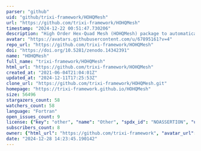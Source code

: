```yaml
---
parser: "github"
uid: "github/trixi-framework/HOHQMesh"
url: "https://github.com/trixi-framework/HOHQMesh"
timestamp: "2024-12-22 00:51:47.730206"
description: "High Order Hex-Quad Mesh (HOHQMesh) package to automatically generate all-quadrilateral meshes with high order boundary information."
avatar: "https://avatars.githubusercontent.com/u/67895161?v=4"
repo_url: "https://github.com/trixi-framework/HOHQMesh"
doi: "https://doi.org/10.5281/zenodo.14342391"
name: "HOHQMesh"
full_name: "trixi-framework/HOHQMesh"
html_url: "https://github.com/trixi-framework/HOHQMesh"
created_at: "2021-06-04T21:04:01Z"
updated_at: "2024-12-11T17:25:53Z"
clone_url: "https://github.com/trixi-framework/HOHQMesh.git"
homepage: "https://trixi-framework.github.io/HOHQMesh"
size: 56496
stargazers_count: 58
watchers_count: 58
language: "Fortran"
open_issues_count: 9
license: {"key": "other", "name": "Other", "spdx_id": "NOASSERTION", "url": null, "node_id": "MDc6TGljZW5zZTA="}
subscribers_count: 8
owner: {"html_url": "https://github.com/trixi-framework", "avatar_url": "https://avatars.githubusercontent.com/u/67895161?v=4", "login": "trixi-framework", "type": "Organization"}
date: "2024-12-28 14:23:45.190142"
---
```


